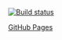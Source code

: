 [![Build status](https://ci.appveyor.com/api/projects/status/7vw5pi7bht7amg6d?svg=true)](https://ci.appveyor.com/project/MaryVanyush/popovers)

[GitHub Pages](https://maryvanyush.github.io/popovers/)
